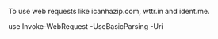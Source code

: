 To use web requests like icanhazip.com, wttr.in and ident.me.

use Invoke-WebRequest -UseBasicParsing -Uri <URL>
